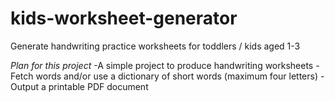 # kids-worksheet-generator
Generate handwriting practice worksheets for toddlers / kids aged 1-3

*Plan for this project*
-A simple project to produce handwriting worksheets
-Fetch words and/or use a dictionary of short words (maximum four letters)
-Output a printable PDF document
